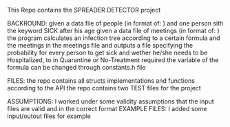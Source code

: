 This Repo contains the SPREADER DETECTOR project

  BACKROUND: 
  given a data file of people (in format of: <name> <id> <age>) and one person sith the keyword SICK after his age
  given a data file of meetings (in format of: <id1> <id2> <distance> <measure>)
  the program calculates an infection tree according to a certain formula and the meetings in the meetings file and outputs a file specifying the
  probability for every person to get sick and wether he/she needs to be Hospitalized, to in Quarantine or No-Treatment required
  the variable of the formula can be changed through constants.h file

  FILES:
  the repo contains all structs implementations and functions according to the API
  the repo contains two TEST files for the project
  
  
ASSUMPTIONS: I worked under some validity assumptions that the input files are valid and in the correct format
EXAMPLE FILES: I added some input/outout files for example
